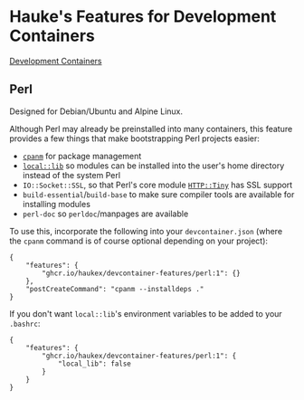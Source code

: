 # Hauke's Features for Development Containers

[Development Containers](https://containers.dev/)

## Perl

Designed for Debian/Ubuntu and Alpine Linux.

Although Perl may already be preinstalled into many containers,
this feature provides a few things that make bootstrapping Perl projects easier:

- [`cpanm`](https://metacpan.org/dist/App-cpanminus/view/bin/cpanm) for package management
- [`local::lib`](https://metacpan.org/pod/local::lib) so modules can be installed into the user's home directory instead of the system Perl
- `IO::Socket::SSL`, so that Perl's core module [`HTTP::Tiny`](https://perldoc.perl.org/HTTP::Tiny) has SSL support
- `build-essential`/`build-base` to make sure compiler tools are available for installing modules
- `perl-doc` so `perldoc`/manpages are available

To use this, incorporate the following into your `devcontainer.json`
(where the `cpanm` command is of course optional depending on your project):

```jsonc
{
    "features": {
        "ghcr.io/haukex/devcontainer-features/perl:1": {}
    },
    "postCreateCommand": "cpanm --installdeps ."
}
```

If you don't want `local::lib`'s environment variables to be added to your `.bashrc`:

```jsonc
{
    "features": {
        "ghcr.io/haukex/devcontainer-features/perl:1": {
            "local_lib": false
        }
    }
}
```
